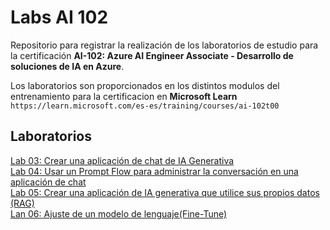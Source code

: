 # Labs AI 102

Repositorio para registrar la realización de los laboratorios de estudio para la certificación **AI-102: Azure AI Engineer Associate - Desarrollo de soluciones de IA en Azure**.

Los laboratorios son proporcionados en los distintos modulos del entrenamiento para la certificacion en **Microsoft Learn** `https://learn.microsoft.com/es-es/training/courses/ai-102t00`

## Laboratorios
[Lab 03: Crear una aplicación de chat de IA Generativa](Lab-03/AI-Chat-APP.md) <br>
[Lab 04: Usar un Prompt Flow para administrar la conversación en una aplicación de chat](Lab-04/Prompt_Flow.md)  
[Lab 05: Crear una aplicación de IA generativa que utilice sus propios datos (RAG)](Lab-05/RAG.md)<br>
[Lan 06: Ajuste de un modelo de lenguaje(Fine-Tune)](Lab-06/Fine-Tune.md)
